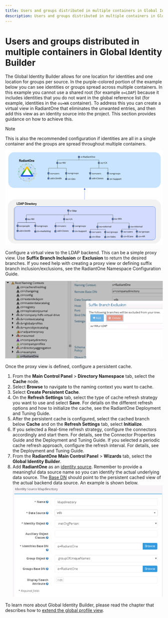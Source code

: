 ```yaml
---
title: Users and groups distributed in multiple containers in Global Identity Builder
description: Users and groups distributed in multiple containers in Global Identity Builder
---
```


# Users and groups distributed in multiple containers in Global Identity Builder

The Global Identity Builder allows for one location for identities and one location for groups per source. In the purple-colored portion of the example below you can see identities or groups spread across multiple containers. In this example you cannot use a shared root (for example `o=LDAP`) because it includes identities that you do not want in the global reference list (for example, identities in the `ou=WA` container). To address this you can create a virtual view in RadiantOne that eliminates the unwanted entries, and then add this view as an identity source into the project. This section provides guidance on how to achieve this.

>[!note]
>This is also the recommended configuration if identities are all in a single container and the groups are spread throughout multiple containers.

![Example (simplified to depict 1 user and 1 group per container) of Source Identities and Groups Distributed Across Multiple Containers](../../Media/image146.png)

Configure a virtual view to the LDAP backend. This can be a simple proxy view. Use **Suffix Branch Inclusion** or **Exclusion** to return the desired branches. If you need help with creating a proxy view or defining suffix branch inclusion/exclusions, see the RadiantOne Namespace Configuration Guide.

![Sample Proxy View to LDAP Backend](../../Media/image147.png)

Once the proxy view is defined, configure a persistent cache.

1. From the **Main Control Panel** > **Directory Namespace** tab, select the **Cache** node.
2. Select **Browse** to navigate to the naming context you want to cache.
3. Select **Create Persistent Cache**.
4. On the **Refresh Settings** tab, select the type of cache refresh strategy you want to use and select **Save**. For details on the different refresh options and how to initialize the cache, see the RadiantOne Deployment and Tuning Guide.
5. After the persistent cache is configured, select the cached branch below **Cache** and on the **Refresh Settings** tab, select **Initialize**.
6. If you selected a Real-time refresh strategy, configure the connectors accordingly and start them. For details, see the Connector Properties Guide and the Deployment and Tuning Guide. If you selected a periodic cache refresh approach, configure the refresh interval. For details, see the Deployment and Tuning Guide.
7. From the **RadiantOne Main Control Panel** > **Wizards** tab, select the **Global Identity Builder**.
8. Add **RadiantOne** as an [identity source](../create-projects/identity-sources.md). Remember to provide a meaningful data source name so you can identify the actual underlying data source. The [Base DN](../create-projects/identity-sources.md#base-dn) should point to the persistent cached view of the actual backend data source. An example is shown below.
    ![Sample Identity Source Pointing to RadiantOne](../../Media/image148.png)

To learn more about Global Identity Builder, please read the chapter that describes how to [extend the global profile view](../global-profile-view.md).
